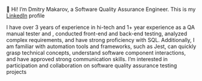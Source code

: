  👋 Hi! I’m Dmitry Makarov, a Software Quality Assurance Engineer. This is my [LinkedIn](https://www.linkedin.com/in/dimmakarof/) profile

I have over 3 years of experience in hi-tech and 1+ year experience as a QA manual tester and , conducted front-end and back-end testing, analyzed complex requirements, and have strong proficiency with SQL. Additionally, I am familiar with automation tools and frameworks, such as Jest, can quickly grasp technical concepts, understand software component interactions, and have approved strong communication skills. I’m interested in participation and collaboration on software quality assurance testing projects
<!---
dmmgh/dmmgh is a ✨ special ✨ repository because its `README.md` (this file) appears on your GitHub profile.
You can click the Preview link to take a look at your changes.
--->
